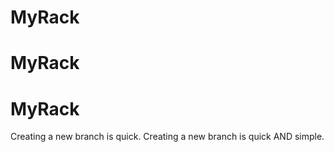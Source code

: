 # MyRack
# MyRack
# MyRack
Creating a new branch is quick.
Creating a new branch is quick AND simple.